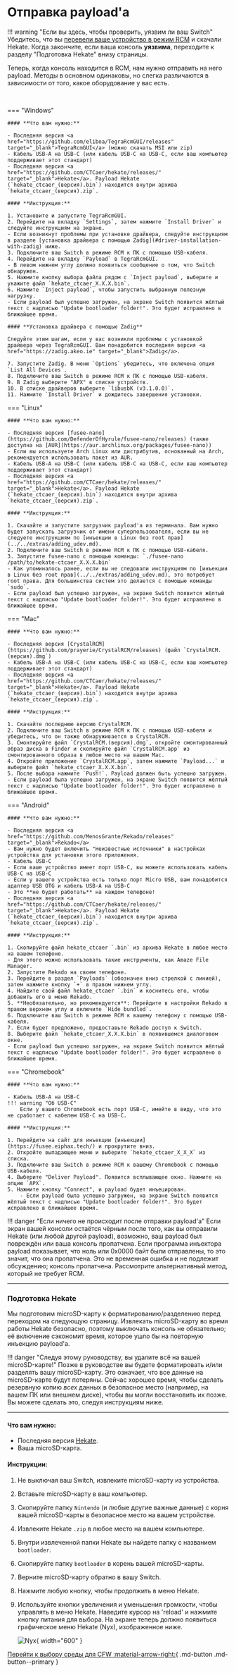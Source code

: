 

# Отправка payload'a

!!! warning "Если вы здесь, чтобы проверить, уязвим ли ваш Switch"
    Убедитесь, что вы [перевели ваше устройство в режим RCM](entering_rcm.md) и скачали Hekate. Когда закончите, если ваша консоль **уязвима**, переходите к разделу "Подготовка Hekate" внизу страницы.

Теперь, когда консоль находится в RCM, нам нужно отправить на него payload. Методы в основном одинаковы, но слегка различаются в зависимости от того, какое оборудование у вас есть.


&nbsp;

=== "Windows"

    #### **Что вам нужно:**

    - Последняя версия <a href="https://github.com/eliboa/TegraRcmGUI/releases" target="_blank">TegraRcmGUI</a> (можно скачать MSI или zip)
    - Кабель USB-A на USB-C (или кабель USB-C на USB-C, если ваш компьютер поддерживает этот стандарт)
    - Последняя версия <a href="https://github.com/CTCaer/hekate/releases/" target="_blank">Hekate</a>. Payload Hekate (`hekate_ctcaer_(версия).bin`) находится внутри архива `hekate_ctcaer_(версия).zip`.

    #### **Инструкция:**

    1. Установите и запустите TegraRcmGUI.
    2. Перейдите на вкладку `Settings`, затем нажмите `Install Driver` и следуйте инструкциям на экране.
    - Если возникнут проблемы при установке драйвера, следуйте инструкциям в разделе [установка драйвера с помощью Zadig](#driver-installation-with-zadig) ниже.
    3. Подключите ваш Switch в режиме RCM к ПК с помощью USB-кабеля.
    4. Перейдите на вкладку `Payload` в TegraRcmGUI.
    - В левом нижнем углу должно появиться сообщение о том, что Switch обнаружен.
    5. Нажмите кнопку выбора файла рядом с `Inject payload`, выберите и укажите файл `hekate_ctcaer_X.X.X.bin`.
    6. Нажмите `Inject payload`, чтобы запустить выбранную полезную нагрузку.
    - Если payload был успешно загружен, на экране Switch появится жёлтый текст с надписью "Update bootloader folder!". Это будет исправлено в ближайшее время.

    #### **Установка драйвера с помощью Zadig**

    Следуйте этим шагам, если у вас возникли проблемы с установкой драйвера через TegraRcmGUI. Вам понадобится последняя версия <a href="https://zadig.akeo.ie" target="_blank">Zadig</a>.

    7. Запустите Zadig. В меню `Options` убедитесь, что включена опция `List All Devices`.
    8. Подключите ваш Switch в режиме RCM к ПК с помощью USB-кабеля.
    9. В Zadig выберите "APX" в списке устройств.
    10. В списке драйверов выберите `libusbK (v3.1.0.0)`.
    11. Нажмите `Install Driver` и дождитесь завершения установки.

=== "Linux"

    #### **Что вам нужно:**

    - Последняя версия [fusee-nano](https://github.com/DefenderOfHyrule/fusee-nano/releases) (также доступна на [AUR](https://aur.archlinux.org/packages/fusee-nano))
    - Если вы используете Arch Linux или дистрибутив, основанный на Arch, рекомендуется использовать пакет из AUR.
    - Кабель USB-A на USB-C (или кабель USB-C на USB-C, если ваш компьютер поддерживает этот стандарт)
    - Последняя версия <a href="https://github.com/CTCaer/hekate/releases/" target="_blank">Hekate</a>. Payload Hekate (`hekate_ctcaer_(версия).bin`) находится внутри архива `hekate_ctcaer_(версия).zip`.

    #### **Инструкция:**

    1. Скачайте и запустите загрузчик payload'a из терминала. Вам нужно будет запускать загрузчик от имени суперпользователя, если вы не следуете инструкциям по [инъекции в Linux без root прав](../../extras/adding_udev.md).
    2. Подключите ваш Switch в режиме RCM к ПК с помощью USB-кабеля.
    3. Запустите fusee-nano с помощью команды: `./fusee-nano /path/to/hekate-ctcaer_X.X.X.bin`
    - Как упоминалось ранее, если вы не следовали инструкциям по [инъекции в Linux без root прав](../../extras/adding_udev.md), это потребует root права. Для большинства систем это делается с помощью команды `sudo`.
    - Если payload был успешно загружен, на экране Switch появится жёлтый текст с надписью "Update bootloader folder!". Это будет исправлено в ближайшее время.

=== "Mac"

    #### **Что вам нужно:**

    - Последняя версия [CrystalRCM](https://github.com/prayerie/CrystalRCM/releases) (файл `CrystalRCM.(версия).dmg`)
    - Кабель USB-A на USB-C (или кабель USB-C на USB-C, если ваш компьютер поддерживает этот стандарт)
    - Последняя версия <a href="https://github.com/CTCaer/hekate/releases/" target="_blank">Hekate</a>. Payload Hekate (`hekate_ctcaer_(версия).bin`) находится внутри архива `hekate_ctcaer_(версия).zip`.

    #### **Инструкция:**

    1. Скачайте последнюю версию CrystalRCM.
    2. Подключите ваш Switch в режиме RCM к ПК с помощью USB-кабеля и убедитесь, что он также обнаруживается в CrystalRCM.
    3. Смонтируйте файл `CrystalRCM.(версия).dmg`, откройте смонтированный образ диска в Finder и скопируйте файл `CrystalRCM.app` из смонтированного образа в любое место на вашем Mac.
    4. Откройте приложение `CrystalRCM.app`, затем нажмите `Payload...` и выберите файл `hekate_ctcaer_X.X.X.bin`.
    5. После выбора нажмите `Push!`. Payload должен быть успешно загружен.
    - Если payload была успешно загружен, на экране Switch появится жёлтый текст с надписью "Update bootloader folder!". Это будет исправлено в ближайшее время.

=== "Android"

    #### **Что вам нужно:**

    - Последняя версия <a href="https://github.com/MenosGrante/Rekado/releases" target="_blank">Rekado</a>
    - Вам нужно будет включить "Неизвестные источники" в настройках устройства для установки этого приложения.
    - Кабель USB-C
    - Если ваше устройство имеет порт USB-C, вы можете использовать кабель USB-C на USB-C
    - Если у вашего устройства есть только порт Micro USB, вам понадобится адаптер USB OTG и кабель USB-A на USB-C
    - Это **не будет работать** на каждом телефоне!
    - Последняя версия <a href="https://github.com/CTCaer/hekate/releases/" target="_blank">Hekate</a>. Payload Hekate (`hekate_ctcaer_(версия).bin`) находится внутри архива `hekate_ctcaer_(версия).zip`.

    #### **Инструкция:**

    1. Скопируйте файл hekate_ctcaer `.bin` из архива Hekate в любое место на вашем телефоне.
    - Для этого можно использовать такие инструменты, как Amaze File Manager.
    2. Запустите Rekado на своем телефоне.
    3. Перейдите в раздел `Payloads` (обозначен вниз стрелкой с линией), затем нажмите кнопку `+` в правом нижнем углу.
    4. Найдите свой файл hekate_ctcaer `.bin` и коснитесь его, чтобы добавить его в меню Rekado.
    5. **Необязательно, но рекомендуется**: Перейдите в настройки Rekado в правом верхнем углу и включите `Hide bundled`.
    6. Подключите ваш Switch в режиме RCM к вашему телефону с помощью USB-кабеля.
    7. Если будет предложено, предоставьте Rekado доступ к Switch.
    8. Выберите файл `hekate_ctcaer_X.X.X.bin` в появившемся диалоговом окне.
    - Если payload был успешно загружен, на экране Switch появится жёлтый текст с надписью "Update bootloader folder!". Это будет исправлено в ближайшее время.

=== "Chromebook"

    #### **Что вам нужно:**

    - Кабель USB-A на USB-C
    !!! warning "Об USB-C"
        Если у вашего Chromebook есть порт USB-C, имейте в виду, что это не сработает с кабелем USB-C на USB-C.

    #### **Инструкция:**

    1. Перейдите на сайт для инъекции [инъекции](https://fusee.eiphax.tech/) и прокрутите вниз.
    2. Откройте выпадающее меню и выберите `hekate_ctcaer_X_X_X` из списка.
    3. Подключите ваш Switch в режиме RCM к вашему Chromebook с помощью USB-кабеля.
    4. Выберите "Deliver Payload". Появится всплывающее окно. Нажмите на опцию `APX`.
    5. Нажмите кнопку "Connect", и payload будет инъецирован.
        - Если payload была успешно загружен, на экране Switch появится жёлтый текст с надписью "Update bootloader folder!". Это будет исправлено в ближайшее время.

!!! danger "Если ничего не происходит после отправки payload'a"
    Если экран вашей консоли остаётся чёрным после того, как вы отправили Hekate (или любой другой payload), возможно, ваш payload был повреждён или ваша консоль пропатчена. Если программа инъектора payload показывает, что ноль или 0x0000 байт были отправлены, то это значит, что она пропатчена. Это не временная ошибка и не подлежит обсуждению; консоль пропатчена. Рассмотрите альтернативный метод, который не требует RCM.


-----

### **Подготовка Hekate**
Мы подготовим microSD-карту к форматированию/разделению перед переходом на следующую страницу. Извлекать microSD-карту во время работы Hekate безопасно, поэтому выключать консоль не обязательно; её включение сэкономит время, которое ушло бы на повторную инъекцию payload'a.

!!! danger "Следуя этому руководству, вы удалите всё на вашей microSD-карте!"
    Позже в руководстве вы будете форматировать и/или разделять вашу microSD-карту. Это означает, что все данные на microSD-карте будут потеряны. Сейчас хорошее время, чтобы сделать резервную копию *всех* данных в безопасное место (например, на вашем ПК или внешнем диске), чтобы вы могли восстановить их позже. Вы можете сделать это, следуя инструкциям ниже.


-----

#### **Что вам нужно:**
- Последняя версия <a href="https://github.com/CTCaer/hekate/releases/" target ="_blank">Hekate</a>.
- Ваша microSD-карта.

#### **Инструкции:**
1. Не выключая ваш Switch, извлеките microSD-карту из устройства.
2. Вставьте microSD-карту в ваш компьютер.
3. Скопируйте папку `Nintendo` (и любые другие важные данные) с корня вашей microSD-карты в безопасное место на вашем устройстве.
4. Извлеките Hekate `.zip` в любое место на вашем компьютере.
5. Внутри извлеченной папки Hekate вы найдете папку с названием `bootloader`.
6. Скопируйте папку `bootloader` в корень вашей microSD-карты.
7. Верните microSD-карту обратно в вашу Switch.
8. Нажмите любую кнопку, чтобы продолжить в меню Hekate.
9. Используйте кнопки увеличения и уменьшения громкости, чтобы управлять в меню Hekate. Наведите курсор на 'reload' и нажмите кнопку питания для выбора. На экране теперь должно появиться графическое меню Hekate (Nyx), изображенное ниже.

    ![Nyx](../all/img/nyx.bmp){ width="600" }


[Перейти к выбору среды для CFW :material-arrow-right:](../all/cfw_environment.md){ .md-button .md-button--primary }

